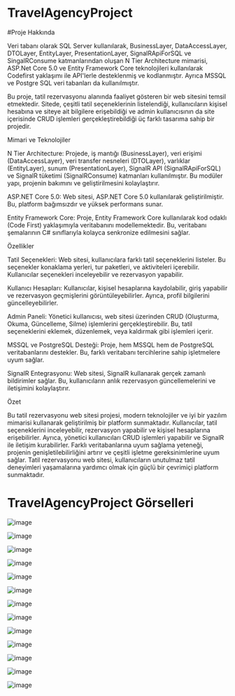 # TravelAgencyProject

#Proje Hakkında

Veri tabanı olarak SQL Server kullanılarak, BusinessLayer, DataAccessLayer, DTOLayer, EntityLayer, PresentationLayer, SignalRApiForSQL ve SingalRConsume katmanlarından oluşan N Tier Architecture mimarisi, ASP.Net Core 5.0 ve Entity Framework Core teknolojileri kullanılarak Codefirst yaklaşımı ile API'lerle desteklenmiş ve kodlanmıştır. Ayrıca MSSQL ve Postgre SQL veri tabanları da kullanılmıştır.

Bu proje, tatil rezervasyonu alanında faaliyet gösteren bir web sitesini temsil etmektedir. Sitede, çeşitli tatil seçeneklerinin listelendiği, kullanıcıların kişisel hesabına ve siteye ait bilgilere erişebildiği ve admin kullanıcısının da site içerisinde CRUD işlemleri gerçekleştirebildiği üç farklı tasarıma sahip bir projedir.

Mimari ve Teknolojiler

N Tier Architecture: Projede, iş mantığı (BusinessLayer), veri erişimi (DataAccessLayer), veri transfer nesneleri (DTOLayer), varlıklar (EntityLayer), sunum (PresentationLayer), SignalR API (SignalRApiForSQL) ve SignalR tüketimi (SignalRConsume) katmanları kullanılmıştır. Bu modüler yapı, projenin bakımını ve geliştirilmesini kolaylaştırır.

ASP.NET Core 5.0: Web sitesi, ASP.NET Core 5.0 kullanılarak geliştirilmiştir. Bu, platform bağımsızdır ve yüksek performans sunar.

Entity Framework Core: Proje, Entity Framework Core kullanılarak kod odaklı (Code First) yaklaşımıyla veritabanını modellemektedir. Bu, veritabanı şemalarının C# sınıflarıyla kolayca senkronize edilmesini sağlar.

Özellikler

Tatil Seçenekleri: Web sitesi, kullanıcılara farklı tatil seçeneklerini listeler. Bu seçenekler konaklama yerleri, tur paketleri, ve aktiviteleri içerebilir. Kullanıcılar seçenekleri inceleyebilir ve rezervasyon yapabilir.

Kullanıcı Hesapları: Kullanıcılar, kişisel hesaplarına kaydolabilir, giriş yapabilir ve rezervasyon geçmişlerini görüntüleyebilirler. Ayrıca, profil bilgilerini güncelleyebilirler.

Admin Paneli: Yönetici kullanıcısı, web sitesi üzerinden CRUD (Oluşturma, Okuma, Güncelleme, Silme) işlemlerini gerçekleştirebilir. Bu, tatil seçeneklerini eklemek, düzenlemek, veya kaldırmak gibi işlemleri içerir.

MSSQL ve PostgreSQL Desteği: Proje, hem MSSQL hem de PostgreSQL veritabanlarını destekler. Bu, farklı veritabanı tercihlerine sahip işletmelere uyum sağlar.

SignalR Entegrasyonu: Web sitesi, SignalR kullanarak gerçek zamanlı bildirimler sağlar. Bu, kullanıcıların anlık rezervasyon güncellemelerini ve iletişimini kolaylaştırır.

Özet

Bu tatil rezervasyonu web sitesi projesi, modern teknolojiler ve iyi bir yazılım mimarisi kullanarak geliştirilmiş bir platform sunmaktadır. Kullanıcılar, tatil seçeneklerini inceleyebilir, rezervasyon yapabilir ve kişisel hesaplarına erişebilirler. Ayrıca, yönetici kullanıcıları CRUD işlemleri yapabilir ve SignalR ile iletişim kurabilirler. Farklı veritabanlarına uyum sağlama yeteneği, projenin genişletilebilirliğini artırır ve çeşitli işletme gereksinimlerine uyum sağlar. Tatil rezervasyonu web sitesi, kullanıcıların unutulmaz tatil deneyimleri yaşamalarına yardımcı olmak için güçlü bir çevrimiçi platform sunmaktadır.

# TravelAgencyProject Görselleri


![image](https://github.com/Sinancvk0/TravelAgencyProject/assets/133231543/71070768-d9d2-4491-ab75-68b7947f2564)



![image](https://github.com/Sinancvk0/TravelAgencyProject/assets/133231543/66624159-acd4-4ddd-ab65-4364028becbf)


![image](https://github.com/Sinancvk0/TravelAgencyProject/assets/133231543/4616f09d-1839-4e6b-a8e8-2934ceeb01bf)


![image](https://github.com/Sinancvk0/TravelAgencyProject/assets/133231543/de17f6c9-4289-4913-b6b7-c87263f3f4d2)

![image](https://github.com/Sinancvk0/TravelAgencyProject/assets/133231543/69b598d9-f119-4bc2-91b4-28eb2da056a5)


![image](https://github.com/Sinancvk0/TravelAgencyProject/assets/133231543/223d6199-ea9c-4c37-b509-f1b6694240da)

![image](https://github.com/Sinancvk0/TravelAgencyProject/assets/133231543/6579e810-7400-496b-bb86-0aa9f02658dc)

![image](https://github.com/Sinancvk0/TravelAgencyProject/assets/133231543/47b5cebd-4b2b-406d-86ad-e8b53c108851)

![image](https://github.com/Sinancvk0/TravelAgencyProject/assets/133231543/a9d18c20-cc6c-4255-9196-197faed7dd5b)

![image](https://github.com/Sinancvk0/TravelAgencyProject/assets/133231543/c7773472-8c43-4034-811a-e718d7148829)

![image](https://github.com/Sinancvk0/TravelAgencyProject/assets/133231543/d2689789-aacb-495f-af3a-775c0793a165)

![image](https://github.com/Sinancvk0/TravelAgencyProject/assets/133231543/f43e28ea-7b00-4ce8-b4b3-a0eedd3a23cd)

![image](https://github.com/Sinancvk0/TravelAgencyProject/assets/133231543/11dc1777-f7eb-4f7a-a667-dbfd11e2b180)















